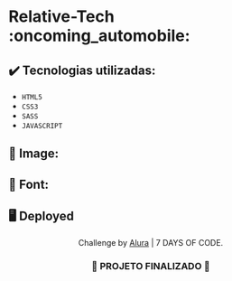 
<h1>
  Relative-Tech :oncoming_automobile:
</h1>

## ✔️ Tecnologias utilizadas:
- ``HTML5``
- ``CSS3``
- ``SASS``
- ``JAVASCRIPT``

## :paperclip: Image:



## :paperclip: Font:


## :desktop_computer: Deployed



<p align="center">
  Challenge by <a href="https://7daysofcode.io/" target="_blank">Alura</a> | 7 DAYS OF CODE</a>.
</p>

<h3 align="center">
  
  :construction: PROJETO FINALIZADO :construction:
  
</h3>
